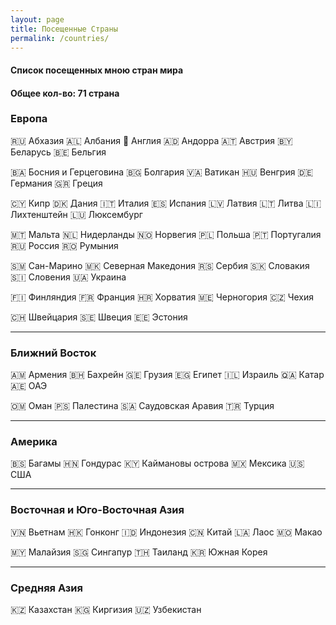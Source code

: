 ```yaml
---
layout: page
title: Посещенные Страны
permalink: /countries/
---
```


#### Список посещенных мною стран мира
#### Общее кол-во: 71 страна


### Европа

🇷🇺 Абхазия 🇦🇱 Албания 🏴󠁧󠁢󠁥󠁮󠁧󠁿 Англия 🇦🇩 Андорра 🇦🇹 Австрия 🇧🇾 Беларусь 🇧🇪 Бельгия 

🇧🇦 Босния и Герцеговина 🇧🇬 Болгария 🇻🇦 Ватикан 🇭🇺 Венгрия 🇩🇪 Германия 🇬🇷 Греция 

🇨🇾 Кипр 🇩🇰 Дания 🇮🇹 Италия 🇪🇸 Испания 🇱🇻 Латвия 🇱🇹 Литва 🇱🇮 Лихтенштейн 🇱🇺 Люксембург 

🇲🇹 Мальта 🇳🇱 Нидерланды 🇳🇴 Норвегия 🇵🇱 Польша 🇵🇹 Португалия 🇷🇺 Россия 🇷🇴 Румыния 

🇸🇲 Сан-Марино 🇲🇰 Северная Македония 🇷🇸 Сербия 🇸🇰 Словакия 🇸🇮 Словения 🇺🇦 Украина 

🇫🇮 Финляндия 🇫🇷 Франция 🇭🇷 Хорватия 🇲🇪 Черногория 🇨🇿 Чехия 

🇨🇭 Швейцария 🇸🇪 Швеция 🇪🇪 Эстония

---
### Ближний Восток

🇦🇲 Армения 🇧🇭 Бахрейн 🇬🇪 Грузия 🇪🇬 Египет 🇮🇱 Израиль 🇶🇦 Катар 🇦🇪 ОАЭ 

🇴🇲 Оман 🇵🇸 Палестина 🇸🇦 Саудовская Аравия 🇹🇷 Турция

---

### Америка

🇧🇸 Багамы 🇭🇳 Гондурас 🇰🇾 Каймановы острова 🇲🇽 Мексика 🇺🇸 США

---

### Восточная и Юго-Восточная Азия

🇻🇳 Вьетнам 🇭🇰 Гонконг 🇮🇩 Индонезия 🇨🇳 Китай 🇱🇦 Лаос 🇲🇴 Макао 

🇲🇾 Малайзия 🇸🇬 Сингапур 🇹🇭 Таиланд 🇰🇷 Южная Корея

---

### Средняя Азия

🇰🇿 Казахстан 🇰🇬 Киргизия 🇺🇿 Узбекистан
